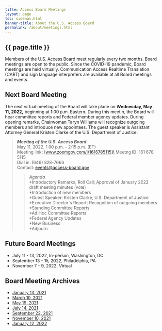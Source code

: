 ```yaml
---
title: Access Board Meetings
layout: page
toc: sidenav.html
banner-title: About the U.S. Access Board
permalink: /about/meetings.html
---
```


## {{ page.title }}

Members of the U.S. Access Board meet regularly every two months. Board meetings are open to the public. Since the COVID-19 pandemic, Board meetings are held virtually. Communication Access Realtime Translation (CART) and sign language interpreters are available at all Board meetings and events. 

## Next Board Meeting

The next virtual meeting of the Board will take place on **Wednesday, May 11, 2022,** beginning at 1:00 p.m. Eastern. During this meetin, the Board will hear committee reports and Federal member agency updates.  During opening remarks, Chairwoman Taryn Williams will recognize outgoing members and introduce new appointees.  The guest speaker is Assistant Attorney General Kristen Clarke of the U.S. Department of Justice.    

>***Meeting of the U.S. Access Board***\
>May 11, 2022, 1:00 p.m. - 2:15 p.m. (ET)\
>Meeting link:  [www.zoomgov.com/j/1616785115]\
>Meetng ID:  161 678 5115\
>Dial in:  (646) 828-7666\
>Contact:  events@access-board.gov
>>_Agenda_\
>>*Introductory Remarks; Roll Call; Approval of January 2022 draft meeting minutes (vote)\
>>*Introduction of new members\
>>*Guest Speaker: Kristen Clarke, U.S. Department of Justice\
>>*Executive Director's Report; Recognition of outgoing members\
>>*Standing Committee Reports\
>>*Ad Hoc Committee Reports\
>>*Federal Agency Updates\
>>*New Business\
>>*Adjourn
>>

## Future Board Meetings

- July 11 - 13, 2022, In-person, Washington, DC
- September 13 - 15, 2022, Philadelphia, PA
- November 7 - 9, 2022, Virtual

## Board Meeting Archives

- [January 13, 2021](https://www.youtube.com/watch?v=rR9RfhvM2sU&t=859s)
- [March 10, 2021](https://www.youtube.com/watch?v=xI1j1V1SyjE)
- [May 19, 2021](https://www.youtube.com/watch?v=-0YkBZZEoss)
- [July 14, 2021](https://www.youtube.com/watch?v=078ZOzcZaSs)
- [September 22, 2021](https://www.youtube.com/watch?v=VBJBi-DQRRk)
- [November 10, 2021](https://www.youtube.com/watch?v=mDKLJurVTcY)
- [January 12, 2022](https://www.youtube.com/watch?v=gJAbbPOILCg)
